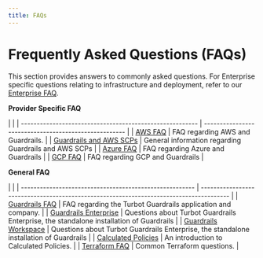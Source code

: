 ```yaml
---
title: FAQs
---
```


# Frequently Asked Questions (FAQs)

This section provides answers to commonly asked questions. For Enterprise
specific questions relating to infrastructure and deployment, refer to our
[Enterprise FAQ](enterprise/FAQ).

**Provider Specific FAQ**

|                                                          |
| -------------------------------------------------------- | ----------------------------------------------------- |
| [AWS FAQ](faq/aws-faq)                                   | FAQ regarding AWS and Guardrails.                     |
| [Guardrails and AWS SCPs](faq/guardrails-and-aws-scps)   | General information regarding Guardrails and AWS SCPs |
| [Azure FAQ](faq/azure-faq)                               | FAQ regarding Azure and Guardrails                    |
| [GCP FAQ](faq/gcp-faq)                                   | FAQ regarding GCP and Guardrails                      |

**General FAQ**

|                                                         |
| ------------------------------------------------------- | --------------------------------------------------------------------------------------- |
| [Guardrails FAQ](faq/general-faq)                       | FAQ regarding the Turbot Guardrails application and company.                            |
| [Guardrails Enterprise](enterprise/FAQ)                 | Questions about Turbot Guardrails Enterprise, the standalone installation of Guardrails |
| [Guardrails Workspace](faq/workspace-faq)               | Questions about Turbot Guardrails Enterprise, the standalone installation of Guardrails |
| [Calculated Policies](concepts/policies/calculated-faq) | An introduction to Calculated Policies.                                                 |
| [Terraform FAQ](faq/terraform-faq)                      | Common Terraform questions.                                                             |
